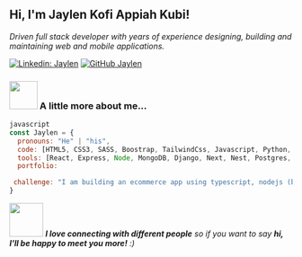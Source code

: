 <h2> Hi, I'm Jaylen Kofi  Appiah Kubi! </h2>
<p><em>Driven full stack developer with years of experience designing, building and maintaining web and mobile applications.</em></p>

[![Linkedin: Jaylen](https://img.shields.io/badge/-Jaylen-blue?style=flat-square&logo=Linkedin&logoColor=white&link=https://www.linkedin.com/in/jaylen-kubi/)](https://www.linkedin.com/in/jaylen-kubi/)
[![GitHub Jaylen](https://img.shields.io/github/followers/jaylen?style=social)](https://github.com/jaylenkubi)


### <img src="https://i.imgur.com/7HimGxg.gif" width="50"> A little more about me...  

```javascript
javascript
const Jaylen = {
  pronouns: "He" | "his",
  code: [HTML5, CSS3, SASS, Boostrap, TailwindCss, Javascript, Python, Typescript],
  tools: [React, Express, Node, MongoDB, Django, Next, Nest, Postgres, SQL, Git, Docker, GCP, Firebase ],
  portfolio:

 challenge: "I am building an ecommerce app using typescript, nodejs (backend) and react (frontend)"
}
```

<img src="https://media.giphy.com/media/LnQjpWaON8nhr21vNW/giphy.gif" width="60"> <em><b>I love connecting with different people</b> so if you want to say <b>hi, I'll be happy to meet you more!</b> :)</em>
